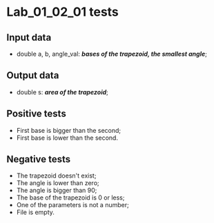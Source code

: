# Lab_01_02_01 tests
## Input data
- double a, b, angle_val: **_bases of the trapezoid, the smallest angle_**;
## Output data
- double s: **_area of the trapezoid_**;
## Positive tests
- First base is bigger than the second;
- First base is lower than the second.
## Negative tests
- The trapezoid doesn't exist;
- The angle is lower than zero;
- The angle is bigger than 90;
- The base of the trapezoid is 0 or less;
- One of the parameters is not a number;
- File is empty.